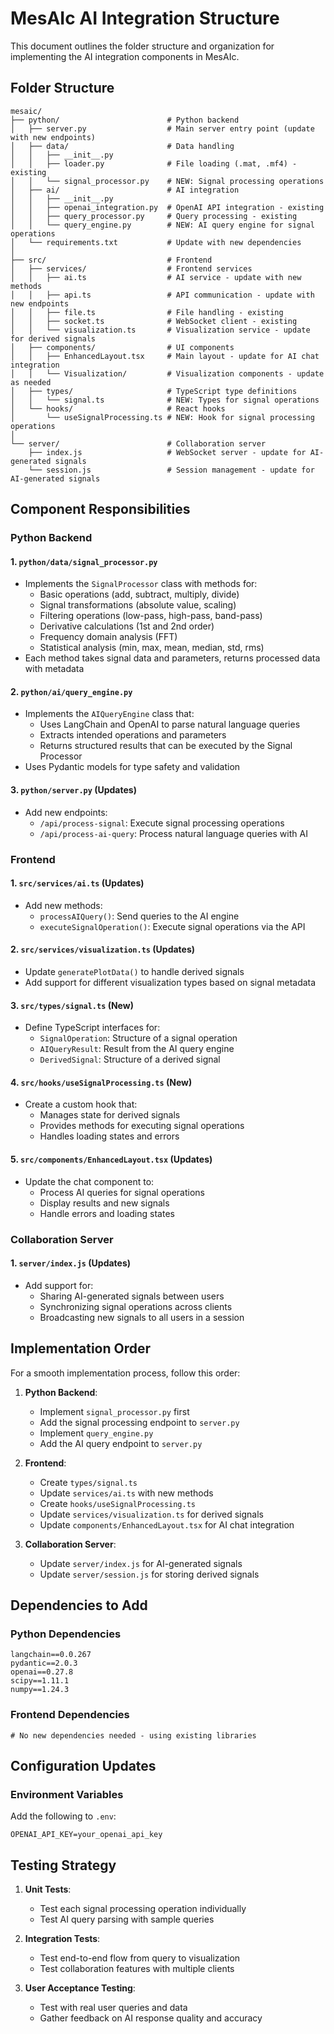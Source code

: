 # MesAIc AI Integration Structure

This document outlines the folder structure and organization for implementing the AI integration components in MesAIc.

## Folder Structure

```
mesaic/
├── python/                        # Python backend
│   ├── server.py                  # Main server entry point (update with new endpoints)
│   ├── data/                      # Data handling
│   │   ├── __init__.py
│   │   ├── loader.py              # File loading (.mat, .mf4) - existing
│   │   └── signal_processor.py    # NEW: Signal processing operations
│   ├── ai/                        # AI integration
│   │   ├── __init__.py
│   │   ├── openai_integration.py  # OpenAI API integration - existing
│   │   ├── query_processor.py     # Query processing - existing
│   │   └── query_engine.py        # NEW: AI query engine for signal operations
│   └── requirements.txt           # Update with new dependencies
│
├── src/                           # Frontend
│   ├── services/                  # Frontend services
│   │   ├── ai.ts                  # AI service - update with new methods
│   │   ├── api.ts                 # API communication - update with new endpoints
│   │   ├── file.ts                # File handling - existing
│   │   ├── socket.ts              # WebSocket client - existing
│   │   └── visualization.ts       # Visualization service - update for derived signals
│   ├── components/                # UI components
│   │   ├── EnhancedLayout.tsx     # Main layout - update for AI chat integration
│   │   └── Visualization/         # Visualization components - update as needed
│   ├── types/                     # TypeScript type definitions
│   │   └── signal.ts              # NEW: Types for signal operations
│   └── hooks/                     # React hooks
│       └── useSignalProcessing.ts # NEW: Hook for signal processing operations
│
└── server/                        # Collaboration server
    ├── index.js                   # WebSocket server - update for AI-generated signals
    └── session.js                 # Session management - update for AI-generated signals
```

## Component Responsibilities

### Python Backend

#### 1. `python/data/signal_processor.py`
- Implements the `SignalProcessor` class with methods for:
  - Basic operations (add, subtract, multiply, divide)
  - Signal transformations (absolute value, scaling)
  - Filtering operations (low-pass, high-pass, band-pass)
  - Derivative calculations (1st and 2nd order)
  - Frequency domain analysis (FFT)
  - Statistical analysis (min, max, mean, median, std, rms)
- Each method takes signal data and parameters, returns processed data with metadata

#### 2. `python/ai/query_engine.py`
- Implements the `AIQueryEngine` class that:
  - Uses LangChain and OpenAI to parse natural language queries
  - Extracts intended operations and parameters
  - Returns structured results that can be executed by the Signal Processor
- Uses Pydantic models for type safety and validation

#### 3. `python/server.py` (Updates)
- Add new endpoints:
  - `/api/process-signal`: Execute signal processing operations
  - `/api/process-ai-query`: Process natural language queries with AI

### Frontend

#### 1. `src/services/ai.ts` (Updates)
- Add new methods:
  - `processAIQuery()`: Send queries to the AI engine
  - `executeSignalOperation()`: Execute signal operations via the API

#### 2. `src/services/visualization.ts` (Updates)
- Update `generatePlotData()` to handle derived signals
- Add support for different visualization types based on signal metadata

#### 3. `src/types/signal.ts` (New)
- Define TypeScript interfaces for:
  - `SignalOperation`: Structure of a signal operation
  - `AIQueryResult`: Result from the AI query engine
  - `DerivedSignal`: Structure of a derived signal

#### 4. `src/hooks/useSignalProcessing.ts` (New)
- Create a custom hook that:
  - Manages state for derived signals
  - Provides methods for executing signal operations
  - Handles loading states and errors

#### 5. `src/components/EnhancedLayout.tsx` (Updates)
- Update the chat component to:
  - Process AI queries for signal operations
  - Display results and new signals
  - Handle errors and loading states

### Collaboration Server

#### 1. `server/index.js` (Updates)
- Add support for:
  - Sharing AI-generated signals between users
  - Synchronizing signal operations across clients
  - Broadcasting new signals to all users in a session

## Implementation Order

For a smooth implementation process, follow this order:

1. **Python Backend**:
   - Implement `signal_processor.py` first
   - Add the signal processing endpoint to `server.py`
   - Implement `query_engine.py`
   - Add the AI query endpoint to `server.py`

2. **Frontend**:
   - Create `types/signal.ts`
   - Update `services/ai.ts` with new methods
   - Create `hooks/useSignalProcessing.ts`
   - Update `services/visualization.ts` for derived signals
   - Update `components/EnhancedLayout.tsx` for AI chat integration

3. **Collaboration Server**:
   - Update `server/index.js` for AI-generated signals
   - Update `server/session.js` for storing derived signals

## Dependencies to Add

### Python Dependencies
```
langchain==0.0.267
pydantic==2.0.3
openai==0.27.8
scipy==1.11.1
numpy==1.24.3
```

### Frontend Dependencies
```
# No new dependencies needed - using existing libraries
```

## Configuration Updates

### Environment Variables
Add the following to `.env`:
```
OPENAI_API_KEY=your_openai_api_key
```

## Testing Strategy

1. **Unit Tests**:
   - Test each signal processing operation individually
   - Test AI query parsing with sample queries

2. **Integration Tests**:
   - Test end-to-end flow from query to visualization
   - Test collaboration features with multiple clients

3. **User Acceptance Testing**:
   - Test with real user queries and data
   - Gather feedback on AI response quality and accuracy 